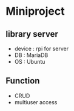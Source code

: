 # Miniproject

## library server
- device : rpi for server
- DB : MariaDB
- OS : Ubuntu

## Function
- CRUD
- multiuser access
